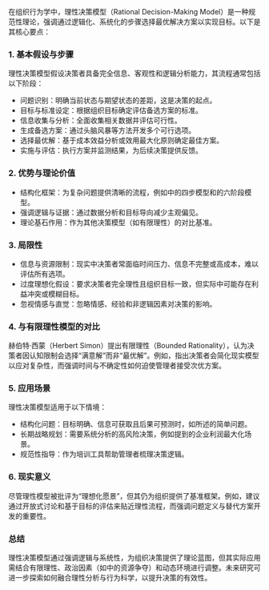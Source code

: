 在组织行为学中，理性决策模型（Rational Decision-Making Model）是一种规范性理论，强调通过逻辑化、系统化的步骤选择最优解决方案以实现目标。以下是其核心要点：

### 1. 基本假设与步骤
理性决策模型假设决策者具备完全信息、客观性和逻辑分析能力，其流程通常包括以下阶段：
- 问题识别：明确当前状态与期望状态的差距，这是决策的起点。
- 目标与标准设定：根据组织目标确定评估备选方案的标准。
- 信息收集与分析：全面收集相关数据并评估可行性。
- 生成备选方案：通过头脑风暴等方法开发多个可行选项。
- 选择最优解：基于成本效益分析或效用最大化原则确定最佳方案。
- 实施与评估：执行方案并监测结果，为后续决策提供反馈。

### 2. 优势与理论价值
- 结构化框架：为复杂问题提供清晰的流程，例如中的四步模型和的六阶段模型。
- 强调逻辑与证据：通过数据分析和目标导向减少主观偏见。
- 理论基石作用：作为其他决策模型（如有限理性）的对比基准。

### 3. 局限性
- 信息与资源限制：现实中决策者常面临时间压力、信息不完整或高成本，难以评估所有选项。
- 过度理想化假设：要求决策者完全理性且组织目标一致，但实际中可能存在利益冲突或模糊目标。
- 忽视情感与直觉：忽略情感、经验和非逻辑因素对决策的影响。

### 4. 与有限理性模型的对比
赫伯特·西蒙（Herbert Simon）提出有限理性（Bounded Rationality），认为决策者因认知限制会选择“满意解”而非“最优解”。例如，指出决策者会简化现实模型以应对复杂性，而强调时间与不确定性如何迫使管理者接受次优方案。

### 5. 应用场景
理性决策模型适用于以下情境：
- 结构化问题：目标明确、信息可获取且后果可预测时，如所述的简单问题。
- 长期战略规划：需要系统分析的高风险决策，例如提到的企业利润最大化场景。
- 规范性指导：作为培训工具帮助管理者梳理决策逻辑。

### 6. 现实意义
尽管理性模型被批评为“理想化愿景”，但其仍为组织提供了基准框架。例如，建议通过开放式讨论和基于目标的评估来贴近理性流程，而强调问题定义与替代方案开发的重要性。

### 总结
理性决策模型通过强调逻辑与系统性，为组织决策提供了理论蓝图，但其实际应用需结合有限理性、政治因素（如中的资源争夺）和动态环境进行调整。未来研究可进一步探索如何融合理性分析与行为科学，以提升决策的有效性。